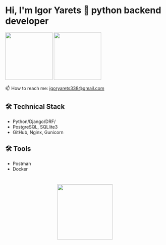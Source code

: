 # Hi, I'm Igor Yarets 👋 python backend developer

<p align='left'>
   <a href="https://github-readme-stats.vercel.app/api?username=Igoryarets&show_icons=true&count_private=true"><img
           height=150
           src="https://github-readme-stats-sigma-five.vercel.app/api?username=Igoryarets&show_icons=true&count_private=true"/></a>
   <a href="https://github.com/Igoryarets/github-readme-stats"><img height=150
                                                                  src="https://github-readme-stats-sigma-five.vercel.app/api/top-langs/?username=Igoryarets&layout=compact"/></a>
</p>

<p align='left'>
   📫 How to reach me: <a href='mailto:igoryarets338@gmail.com'>igoryarets338@gmail.com</a>
</p>


## 🛠 Technical Stack
*   Python/Django/DRF/
*   PostgreSQL, SQLlite3
*   GitHub, Nginx, Gunicorn


## 🛠 Tools
*   Postman
*   Docker


<div align="center" style="margin: 40px 0">
   <a href="https://github.com/Igoryarets/github-profile-views-counter">
       <img width="175px" src="https://komarev.com/ghpvc/?username=Igoryarets&color=DE002D">
   </a>
</div>